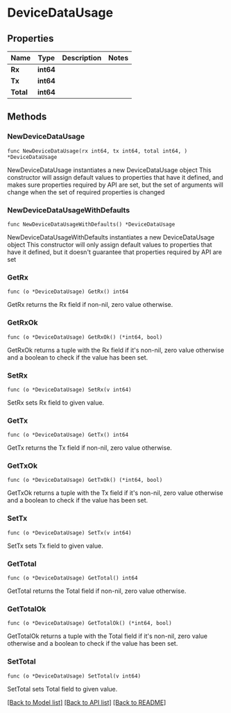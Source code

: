 # DeviceDataUsage

## Properties

Name | Type | Description | Notes
------------ | ------------- | ------------- | -------------
**Rx** | **int64** |  | 
**Tx** | **int64** |  | 
**Total** | **int64** |  | 

## Methods

### NewDeviceDataUsage

`func NewDeviceDataUsage(rx int64, tx int64, total int64, ) *DeviceDataUsage`

NewDeviceDataUsage instantiates a new DeviceDataUsage object
This constructor will assign default values to properties that have it defined,
and makes sure properties required by API are set, but the set of arguments
will change when the set of required properties is changed

### NewDeviceDataUsageWithDefaults

`func NewDeviceDataUsageWithDefaults() *DeviceDataUsage`

NewDeviceDataUsageWithDefaults instantiates a new DeviceDataUsage object
This constructor will only assign default values to properties that have it defined,
but it doesn't guarantee that properties required by API are set

### GetRx

`func (o *DeviceDataUsage) GetRx() int64`

GetRx returns the Rx field if non-nil, zero value otherwise.

### GetRxOk

`func (o *DeviceDataUsage) GetRxOk() (*int64, bool)`

GetRxOk returns a tuple with the Rx field if it's non-nil, zero value otherwise
and a boolean to check if the value has been set.

### SetRx

`func (o *DeviceDataUsage) SetRx(v int64)`

SetRx sets Rx field to given value.


### GetTx

`func (o *DeviceDataUsage) GetTx() int64`

GetTx returns the Tx field if non-nil, zero value otherwise.

### GetTxOk

`func (o *DeviceDataUsage) GetTxOk() (*int64, bool)`

GetTxOk returns a tuple with the Tx field if it's non-nil, zero value otherwise
and a boolean to check if the value has been set.

### SetTx

`func (o *DeviceDataUsage) SetTx(v int64)`

SetTx sets Tx field to given value.


### GetTotal

`func (o *DeviceDataUsage) GetTotal() int64`

GetTotal returns the Total field if non-nil, zero value otherwise.

### GetTotalOk

`func (o *DeviceDataUsage) GetTotalOk() (*int64, bool)`

GetTotalOk returns a tuple with the Total field if it's non-nil, zero value otherwise
and a boolean to check if the value has been set.

### SetTotal

`func (o *DeviceDataUsage) SetTotal(v int64)`

SetTotal sets Total field to given value.



[[Back to Model list]](../README.md#documentation-for-models) [[Back to API list]](../README.md#documentation-for-api-endpoints) [[Back to README]](../README.md)


